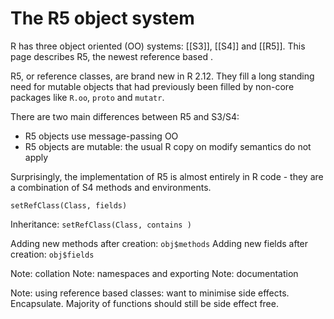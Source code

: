 # The R5 object system

<!-- http://www.inside-r.org/r-doc/methods/ReferenceClasses -->

R has three object oriented (OO) systems: [[S3]], [[S4]] and [[R5]]. This page describes R5, the newest reference based .

R5, or reference classes, are brand new in R 2.12.  They fill a long standing need for mutable objects that had previously been filled by non-core packages like `R.oo`, `proto` and `mutatr`.

There are two main differences between R5 and S3/S4:

  * R5 objects use message-passing OO
  * R5 objects are mutable: the usual R copy on modify semantics do not apply

Surprisingly, the implementation of R5 is almost entirely in R code - they are a combination of S4 methods and environments.

    setRefClass(Class, fields)
    
Inheritance: `setRefClass(Class, contains )`


Adding new methods after creation: `obj$methods`
Adding new fields after creation: `obj$fields`

Note: collation
Note: namespaces and exporting
Note: documentation

Note: using reference based classes: want to minimise side effects.  Encapsulate.  Majority of functions should still be side effect free.